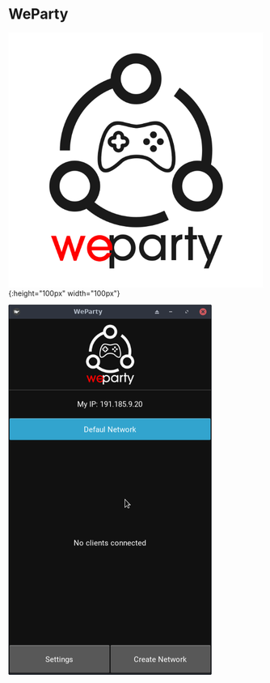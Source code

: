 # WeParty

![WeParty main screen](https://raw.githubusercontent.com/jersobh/WeParty/master/assets/logo_white.png){:height="100px" width="100px"}

![WeParty main screen](https://raw.githubusercontent.com/jersobh/WeParty/master/assets/screenshot.png)